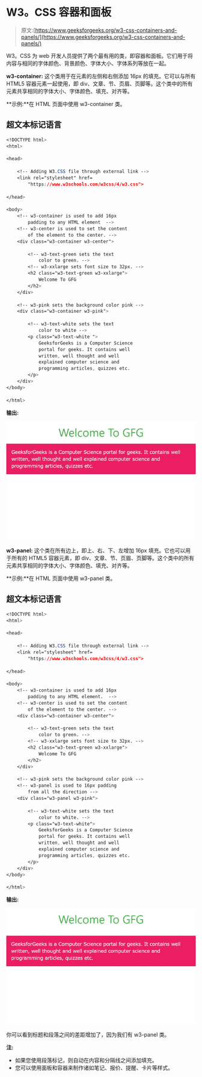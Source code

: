 # W3。CSS 容器和面板

> 原文:[https://www.geeksforgeeks.org/w3-css-containers-and-panels/](https://www.geeksforgeeks.org/w3-css-containers-and-panels/)

W3。CSS 为 web 开发人员提供了两个最有用的类，即容器和面板。它们用于将内容与相同的字体颜色、背景颜色、字体大小、字体系列等放在一起。

**w3-container:** 这个类用于在元素的左侧和右侧添加 16px 的填充。它可以与所有 HTML5 容器元素一起使用，即 div、文章、节、页眉、页脚等。这个类中的所有元素共享相同的字体大小、字体颜色、填充、对齐等。

**示例:**在 HTML 页面中使用 w3-container 类。

## 超文本标记语言

```css
<!DOCTYPE html>
<html>

<head>

    <!-- Adding W3.CSS file through external link -->
    <link rel="stylesheet" href=
        "https://www.w3schools.com/w3css/4/w3.css">

</head>

<body>
    <!-- w3-container is used to add 16px 
        padding to any HTML element  -->
    <!-- w3-center is used to set the content 
        of the element to the center. -->
    <div class="w3-container w3-center">

        <!-- w3-text-green sets the text 
            color to green. -->
        <!-- w3-xxlarge sets font size to 32px. -->
        <h2 class="w3-text-green w3-xxlarge">
            Welcome To GFG
        </h2>
    </div>

    <!-- w3-pink sets the background color pink -->
    <div class="w3-container w3-pink">

        <!-- w3-text-white sets the text 
            color to white -->
        <p class="w3-text-white ">
            GeeksforGeeks is a Computer Science 
            portal for geeks. It contains well 
            written, well thought and well 
            explained computer science and 
            programming articles, quizzes etc.
        </p>
    </div>
</body>

</html>
```

**输出:**

![](img/e81c6fe95e7700ac04e77c172dcfddd7.png)

**w3-panel:** 这个类在所有边上，即上、右、下、左增加 16px 填充。它也可以用于所有的 HTML5 容器元素，即 div、文章、节、页眉、页脚等。这个类中的所有元素共享相同的字体大小、字体颜色、填充、对齐等。

**示例:**在 HTML 页面中使用 w3-panel 类。

## 超文本标记语言

```css
<!DOCTYPE html>
<html>

<head>

    <!-- Adding W3.CSS file through external link -->
    <link rel="stylesheet" href=
        "https://www.w3schools.com/w3css/4/w3.css">

</head>

<body>
    <!-- w3-container is used to add 16px 
        padding to any HTML element.  -->
    <!-- w3-center is used to set the content 
        of the element to the center. -->
    <div class="w3-container w3-center">

        <!-- w3-text-green sets the text 
            color to green. -->
        <!-- w3-xxlarge sets font size to 32px. -->
        <h2 class="w3-text-green w3-xxlarge">
            Welcome To GFG
        </h2>
    </div>

    <!-- w3-pink sets the background color pink -->
    <!-- w3-panel is used to 16px padding 
        from all the direction -->
    <div class="w3-panel w3-pink">

        <!-- w3-text-white sets the text 
            colur to white. -->
        <p class="w3-text-white">
            GeeksforGeeks is a Computer Science 
            portal for geeks. It contains well 
            written, well thought and well 
            explained computer science and 
            programming articles, quizzes etc.
        </p>
    </div>
</body>

</html>
```

**输出:**

![](img/a597c07cdf390073f421393eaa0c6261.png)

你可以看到标题和段落之间的差距增加了，因为我们有 w3-panel 类。

**注:**

*   如果您使用段落标记，则自动在内容和分隔线之间添加填充。
*   您可以使用面板和容器来制作诸如笔记、报价、提醒、卡片等样式。